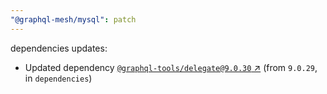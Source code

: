 ```yaml
---
"@graphql-mesh/mysql": patch
---
```

dependencies updates:
  - Updated dependency [`@graphql-tools/delegate@9.0.30` ↗︎](https://www.npmjs.com/package/@graphql-tools/delegate/v/9.0.30) (from `9.0.29`, in `dependencies`)
